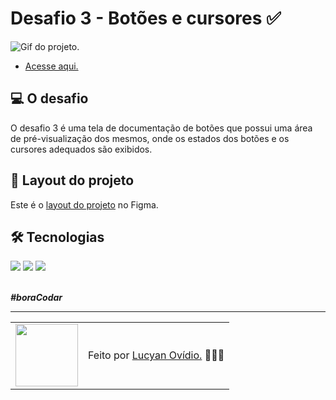 # Desafio 3 - Botões e cursores ✅

<img src="./assets/preview-desafio-03.gif" alt="Gif do projeto." />

* <a href="https://lucyanovidio.github.io/boraCodar-rocketseat/desafio-03/">Acesse aqui.</a>

## 💻 O desafio

O desafio 3 é uma tela de documentação de botões que possui uma área de pré-visualização dos mesmos, onde os estados dos botões e os cursores adequados são exibidos.

## 🎨 Layout do projeto

Este é o <a href="https://www.figma.com/community/file/1197534710257750520">layout do projeto</a> no Figma.

## 🛠 Tecnologias

<div>
    <img src="https://img.shields.io/badge/HTML5-E34F26?style=for-the-badge&logo=html5&logoColor=white" />
    <img src="https://img.shields.io/badge/CSS3-1572B6?style=for-the-badge&logo=css3&logoColor=white" />
    <img src="https://img.shields.io/badge/JavaScript-F7DF1E?style=for-the-badge&logo=javascript&logoColor=black" />
</div>
<br>

***#boraCodar***
<br>

---

<table>
  <tr>
    <td>
      <img src="https://github.com/lucyanovidio.png" width="100px" />
    </td>
    <td>
      Feito por <a href="https://github.com/lucyanovidio">Lucyan Ovídio.</a> 🙋🏿‍♂️
    </td>
  </tr>
</table>
